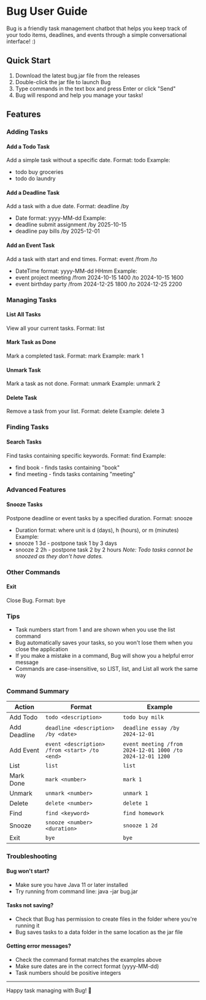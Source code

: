# Bug User Guide
Bug is a friendly task management chatbot that helps you keep track of your todo items, deadlines, and events through a simple conversational interface! :)

## Quick Start
1. Download the latest bug.jar file from the releases
2. Double-click the jar file to launch Bug
3. Type commands in the text box and press Enter or click "Send"
4. Bug will respond and help you manage your tasks!

## Features
### Adding Tasks
#### Add a Todo Task
Add a simple task without a specific date.
Format: todo <description>
Example:
* todo buy groceries
* todo do laundry
#### Add a Deadline Task
Add a task with a due date.
Format: deadline <description> /by <date>
* Date format: yyyy-MM-dd
Example:
* deadline submit assignment /by 2025-10-15
* deadline pay bills /by 2025-12-01
#### Add an Event Task
Add a task with start and end times.
Format: event <description> /from <start> /to <end>
* DateTime format: yyyy-MM-dd HHmm
Example:
* event project meeting /from 2024-10-15 1400 /to 2024-10-15 1600
* event birthday party /from 2024-12-25 1800 /to 2024-12-25 2200
### Managing Tasks
#### List All Tasks
View all your current tasks.
Format: list
#### Mark Task as Done
Mark a completed task.
Format: mark <task number>
Example: mark 1
#### Unmark Task
Mark a task as not done.
Format: unmark <task number>
Example: unmark 2
#### Delete Task
Remove a task from your list.
Format: delete <task number>
Example: delete 3
### Finding Tasks
#### Search Tasks
Find tasks containing specific keywords.
Format: find <keyword>
Example:
* find book - finds tasks containing "book"
* find meeting - finds tasks containing "meeting"
### Advanced Features 
#### Snooze Tasks
Postpone deadline or event tasks by a specified duration.
Format: snooze <task number> <duration>
* Duration format: <number><unit> where unit is d (days), h (hours), or m (minutes)
Example:
* snooze 1 3d - postpone task 1 by 3 days
* snooze 2 2h - postpone task 2 by 2 hours
*Note: Todo tasks cannot be snoozed as they don't have dates.*
### Other Commands
#### Exit
Close Bug.
Format: bye
### Tips
* Task numbers start from 1 and are shown when you use the list command
* Bug automatically saves your tasks, so you won't lose them when you close the application
* If you make a mistake in a command, Bug will show you a helpful error message
* Commands are case-insensitive, so LIST, list, and List all work the same way
### Command Summary
| Action | Format | Example |
| ------ | ------ | ------- |
| Add Todo | `todo <description>` | `todo buy milk` |
| Add Deadline | `deadline <description> /by <date>` | `deadline essay /by 2024-12-01` |
| Add Event | `event <description> /from <start> /to <end>` | `event meeting /from 2024-12-01 1000 /to 2024-12-01 1200` |
| List | `list` | `list` |
| Mark Done | `mark <number>` | `mark 1` |
| Unmark | `unmark <number>` | `unmark 1` |
| Delete | `delete <number>` | `delete 1` |
| Find | `find <keyword>` | `find homework` |
| Snooze | `snooze <number> <duration>` | `snooze 1 2d` |
| Exit | `bye` | `bye` |
### Troubleshooting
#### Bug won't start?
* Make sure you have Java 11 or later installed
* Try running from command line: java -jar bug.jar
#### Tasks not saving?
* Check that Bug has permission to create files in the folder where you're running it
* Bug saves tasks to a data folder in the same location as the jar file
#### Getting error messages?
* Check the command format matches the examples above
* Make sure dates are in the correct format (yyyy-MM-dd)
* Task numbers should be positive integers
___
Happy task managing with Bug! 🐛
